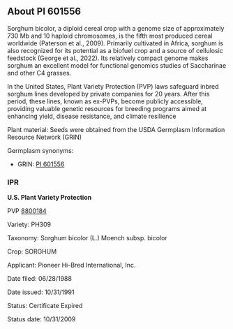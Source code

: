 About PI 601556 
---------------------
Sorghum bicolor, a diploid cereal crop with a genome size of approximately 730 Mb and 10 haploid chromosomes, is the fifth most produced cereal worldwide (Paterson et al., 2009). Primarily cultivated in Africa, sorghum is also recognized for its potential as a biofuel crop and a source of cellulosic feedstock (George et al., 2022). Its relatively compact genome makes sorghum an excellent model for functional genomics studies of Saccharinae and other C4 grasses.

In the United States, Plant Variety Protection (PVP) laws safeguard inbred sorghum lines developed by private companies for 20 years. After this period, these lines, known as ex-PVPs, become publicly accessible, providing valuable genetic resources for breeding programs aimed at enhancing yield, disease resistance, and climate resilience

Plant material: Seeds were obtained from the USDA Germplasm Information Resource Network (GRIN)

Germplasm synonyms:
* GRIN: [PI 601556](https://npgsweb.ars-grin.gov/gringlobal/accessiondetail.aspx?id=1185631)

### IPR
**U.S. Plant Variety Protection**

PVP [8800184](https://apps.ams.usda.gov/CMS/AdobeImages/008800184.pdf)

Variety: PH309

Taxonomy: Sorghum bicolor (L.) Moench subsp. bicolor

Crop: SORGHUM

Applicant: Pioneer Hi-Bred International, Inc.

Date filed: 06/28/1988

Date issued: 10/31/1991

Status: Certificate Expired

Status date: 10/31/2009
